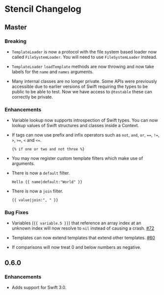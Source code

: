 # Stencil Changelog

## Master

### Breaking

- `TemplateLoader` is now a protocol with the file system based loader now
  called `FileSystemLoader`. You will need to use `FileSystemLoader` instead.

- `TemplateLoader` `loadTemplate` methods are now throwing and now take labels
  for the `name` and `names` arguments.

- Many internal classes are no longer private. Some APIs were previously
  accessible due to earlier versions of Swift requiring the types to be public
  to be able to test. Now we have access to `@testable` these can correctly be
  private.

### Enhancements

- Variable lookup now supports introspection of Swift types. You can now lookup
  values of Swift structures and classes inside a Context.

- If tags can now use prefix and infix operators such as `not`, `and`, `or`,
  `==`, `!=`, `>`, `>=`, `<` and `<=`.

    ```html+django
    {% if one or two and not three %}
    ```

- You may now register custom template filters which make use of arguments.
- There is now a `default` filter.

    ```html+django
    Hello {{ name|default:"World" }}
    ```

- There is now a `join` filter.

    ```html+django
    {{ value|join:", " }}
    ```

### Bug Fixes

- Variables (`{{ variable.5 }}`) that reference an array index at an unknown
  index will now resolve to `nil` instead of causing a crash.
  [#72](https://github.com/kylef/Stencil/issues/72)

- Templates can now extend templates that extend other templates.
  [#60](https://github.com/kylef/Stencil/issues/60)

- If comparisons will now treat 0 and below numbers as negative.


## 0.6.0

### Enhancements

- Adds support for Swift 3.0.
